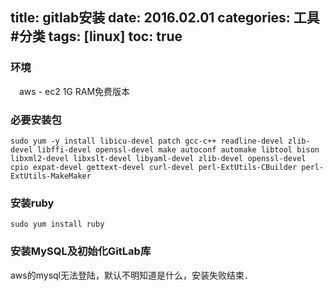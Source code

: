 title: gitlab安装
date: 2016.02.01
categories: 工具 #分类
tags: [linux]
toc: true
---

### 环境
　aws - ec2 1G RAM免费版本
### 必要安装包
```
sudo yum -y install libicu-devel patch gcc-c++ readline-devel zlib-devel libffi-devel openssl-devel make autoconf automake libtool bison libxml2-devel libxslt-devel libyaml-devel zlib-devel openssl-devel cpio expat-devel gettext-devel curl-devel perl-ExtUtils-CBuilder perl-ExtUtils-MakeMaker
```

### 安装ruby
```
sudo yum install ruby
```

### 安装MySQL及初始化GitLab库
aws的mysql无法登陆，默认不明知道是什么，安装失败结束．
　